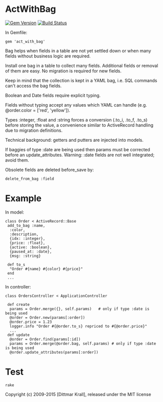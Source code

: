 ActWithBag
==========
[![Gem Version](https://badge.fury.io/rb/act_with_bag.png)](http://badge.fury.io/rb/act_with_bag)
[![Build Status](https://travis-ci.org/matique/act_with_bag.png?branch=master)](https://travis-ci.org/matique/act_with_bag)

In Gemfile:

    gem 'act_with_bag'

Bag helps when fields in a table are not yet settled down
or when many fields without business logic are required.

Install one bag in a table to collect many fields.
Additional fields or removal of them are easy.
No migration is required for new fields.

Keep in mind that the collection is kept in a YAML bag, i.e.
SQL commands can't access the bag fields.

Boolean and Date fields require explicit typing.

Fields without typing accept any values which YAML can handle
(e.g. @order.color = ['red', 'yellow']).

Types :integer, :float and :string
forces a conversion (.to_i, .to_f, .to_s) before storing the value,
a convenience similar to ActiveRecord handling due to migration definitions.

Technical background: getters and putters are injected into models.

If baggies of type :date are being used then
params must be corrected before an update_attributes.
Warning: :date fields are not well integrated; avoid them.

Obsolete fields are deleted before_save by:

    delete_from_bag :field


Example
=======

In model:

    class Order < ActiveRecord::Base
     add_to_bag :name,
      :color,
      :description,
      {idx: :integer},
      {price: :float},
      {active: :boolean},
      {paused_at: :date},
      {msg: :string}

     def to_s
      "Order #{name} #{color} #{price}"
     end
     ...

In controller:

    class OrdersController < ApplicationController

     def create
      params = Order.merge({}, self.params)   # only if type :date is being used
      @order = Order.new(params[:order])
      @order.price = 1.23
      logger.info "Order #{@order.to_s} repriced to #{@order.price}"
      ...
     def update
      @order = Order.find(params[:id])
      params = Order.merge(@order.bag, self.params) # only if type :date is being used
      @order.update_attributes(params[:order])

Test
====

    rake

Copyright (c) 2009-2015 [Dittmar Krall], released under the MIT license

